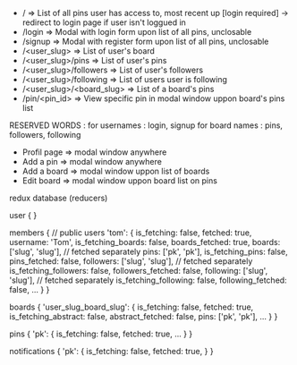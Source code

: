 - / => List of all pins user has access to, most recent up [login required]
    -> redirect to login page if user isn't loggued in
- /login => Modal with login form upon list of all pins, unclosable
- /signup => Modal with register form upon list of all pins, unclosable
- /<user_slug> => List of user's board
- /<user_slug>/pins => List of user's pins
- /<user_slug>/followers => List of user's followers
- /<user_slug>/following => List of users user is following
- /<user_slug>/<board_slug> => List of a board's pins
- /pin/<pin_id> => View specific pin in modal window uppon board's pins list

RESERVED WORDS :
    for usernames :
        login, signup
    for board names :
        pins, followers, following

- Profil page => modal window anywhere
- Add a pin => modal window anywhere
- Add a board => modal window uppon list of boards
- Edit board => modal window uppon board list on pins


redux database (reducers)

user {
}

members { // public users
    'tom': {
        is_fetching: false,
        fetched: true,
        username: 'Tom',
        is_fetching_boards: false,
        boards_fetched: true,
        boards: ['slug', 'slug'], // fetched separately
        pins: ['pk', 'pk'],
        is_fetching_pins: false,
        pins_fetched: false,
        followers: ['slug', 'slug'], // fetched separately
        is_fetching_followers: false,
        followers_fetched: false,
        following: ['slug', 'slug'], // fetched separately
        is_fetching_following: false,
        following_fetched: false,
        ...
    }
}

boards {
    'user_slug_board_slug': {
        is_fetching: false,
        fetched: true,
        is_fetching_abstract: false,
        abstract_fetched: false,
        pins: ['pk', 'pk'],
        ...
    }
}

pins {
    'pk': {
        is_fetching: false,
        fetched: true,
        ...
    }
}

notifications {
    'pk': {
        is_fetching: false,
        fetched: true,
    }
}

